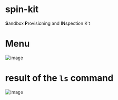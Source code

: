 # spin-kit
**S**andbox **P**rovisioning and **IN**spection Kit

# Menu
![image](https://github.com/user-attachments/assets/7f51037b-c385-4ca8-ac5f-f11467723bf1)


# result of the `ls` command
![image](https://github.com/user-attachments/assets/69a45daa-c8cc-48ab-9f8d-85fac6663355)

